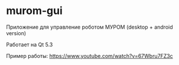 # murom-gui
Приложение для управление роботом МУРОМ (desktop + android version)

Работает на Qt 5.3

Пример работы: https://www.youtube.com/watch?v=67Wbru7FZ3c
